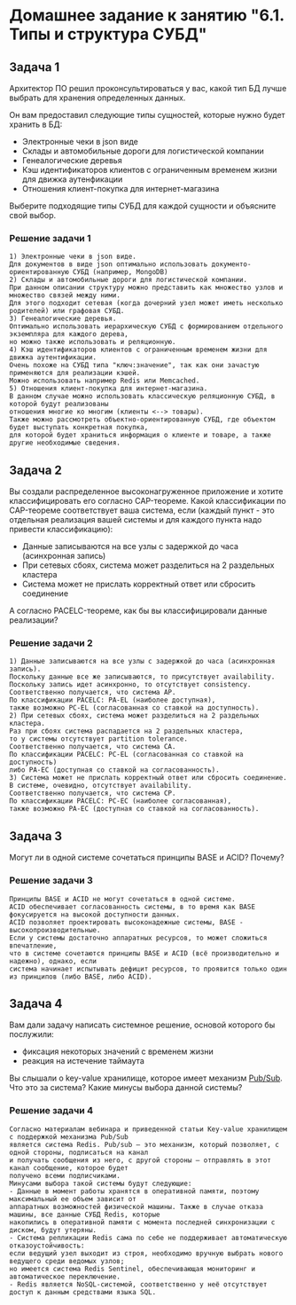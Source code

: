 # Домашнее задание к занятию "6.1. Типы и структура СУБД"

## Задача 1

Архитектор ПО решил проконсультироваться у вас, какой тип БД 
лучше выбрать для хранения определенных данных.

Он вам предоставил следующие типы сущностей, которые нужно будет хранить в БД:

- Электронные чеки в json виде
- Склады и автомобильные дороги для логистической компании
- Генеалогические деревья
- Кэш идентификаторов клиентов с ограниченным временем жизни для движка аутенфикации
- Отношения клиент-покупка для интернет-магазина

Выберите подходящие типы СУБД для каждой сущности и объясните свой выбор.

### Решение задачи 1
```
1) Электронные чеки в json виде.
Для документов в виде json оптимально использовать документо-ориентированную СУБД (например, MongoDB)
2) Склады и автомобильные дороги для логистической компании.
При данном описании структуру можно представить как множество узлов и множество связей между ними.
Для этого подходит сетевая (когда дочерний узел может иметь несколько родителей) или графовая СУБД.
3) Генеалогические деревья.
Оптимально использовать иерархическую СУБД с формированием отдельного экземпляра для каждого дерева,
но можно также использовать и реляционную.
4) Кэш идентификаторов клиентов с ограниченным временем жизни для движка аутентификации.
Очень похоже на СУБД типа "ключ:значение", так как они зачастую применяются для реализации кэшей.
Можно использовать например Redis или Memcached.
5) Отношения клиент-покупка для интернет-магазина.
В данном случае можно использовать классическую реляционную СУБД, в которой будут реализованы 
отношения многие ко многим (клиенты <--> товары). 
Также можно рассмотреть объектно-ориентированную СУБД, где объектом будет выступать конкретная покупка,
для которой будет храниться информация о клиенте и товаре, а также другие необходимые сведения.
```

## Задача 2

Вы создали распределенное высоконагруженное приложение и хотите классифицировать его согласно 
CAP-теореме. Какой классификации по CAP-теореме соответствует ваша система, если 
(каждый пункт - это отдельная реализация вашей системы и для каждого пункта надо привести классификацию):

- Данные записываются на все узлы с задержкой до часа (асинхронная запись)
- При сетевых сбоях, система может разделиться на 2 раздельных кластера
- Система может не прислать корректный ответ или сбросить соединение

А согласно PACELC-теореме, как бы вы классифицировали данные реализации?

### Решение задачи 2
```
1) Данные записываются на все узлы с задержкой до часа (асинхронная запись).
Поскольку данные все же записываются, то присутствует availability.
Поскольку запись идет асинхронно, то отсутствует consistency.
Соответственно получается, что система AP.
По классификации PACELC: PA-EL (наиболее доступная),
также возможно PС-EL (согласованная со ставкой на доступность).
2) При сетевых сбоях, система может разделиться на 2 раздельных кластера.
Раз при сбоях система распадается на 2 раздельных кластера,
то у системы отсутствует partition tolerance.
Соответственно получается, что система CA.
По классификации PACELC: PС-EL (согласованная со ставкой на доступность) 
либо PA-EC (доступная со ставкой на согласованность).
3) Система может не прислать корректный ответ или сбросить соединение.
В системе, очевидно, отсутствует availability.
Соответственно получается, что система CP.
По классификации PACELC: PC-EC (наиболее согласованная),
также возможно PA-EC (доступная со ставкой на согласованность).
```

## Задача 3

Могут ли в одной системе сочетаться принципы BASE и ACID? Почему?

### Решение задачи 3
```
Принципы BASE и ACID не могут сочетаться в одной системе.
ACID обеспечивает согласованность системы, в то время как BASE фокусируется на высокой доступности данных.
ACID позволяет проектировать высоконадежные системы, BASE - высокопроизводительные.
Если у системы достаточно аппаратных ресурсов, то может сложиться впечатление, 
что в системе сочетаются принципы BASE и ACID (всё производительно и надежно), однако, если 
система начинает испытывать дефицит ресурсов, то проявится только один из принципов (либо BASE, либо ACID).
```

## Задача 4

Вам дали задачу написать системное решение, основой которого бы послужили:

- фиксация некоторых значений с временем жизни
- реакция на истечение таймаута

Вы слышали о key-value хранилище, которое имеет механизм [Pub/Sub](https://habr.com/ru/post/278237/). 
Что это за система? Какие минусы выбора данной системы?

### Решение задачи 4
```
Согласно материалам вебинара и приведенной статьи Key-value хранилищем с поддержкой механизма Pub/Sub 
является система Redis. Pub/sub — это механизм, который позволяет, с одной стороны, подписаться на канал 
и получать сообщения из него, с другой стороны — отправлять в этот канал сообщение, которое будет 
получено всеми подписчиками.
Минусами выбора такой системы будут следующие:
- Данные в момент работы хранятся в оперативной памяти, поэтому максимальный ее объем зависит от 
аппаратных возможностей физической машины. Также в случае отказа машины, все данные СУБД Redis, которые 
накопились в оперативной памяти с момента последней синхронизации с диском, будут утеряны.  
- Система репликации Redis сама по себе не поддерживает автоматическую отказоустойчивость: 
если ведущий узел выходит из строя, необходимо вручную выбрать нового ведущего среди ведомых узлов; 
но имеется система Redis Sentinel, обеспечивающая мониторинг и автоматическое переключение.
- Redis является NoSQL-системой, соответственно у неё отсутствует доступ к данным средствами языка SQL.
```

